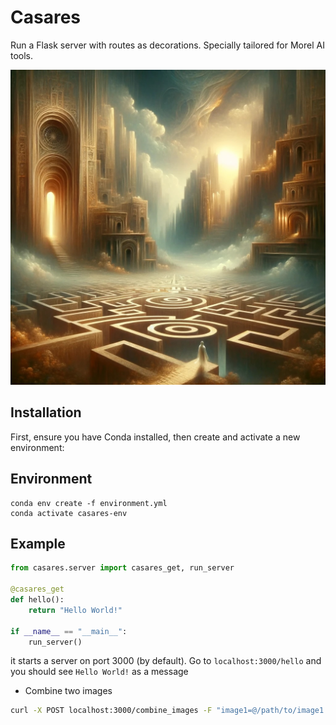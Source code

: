 # Casares

Run a Flask server with routes as decorations. Specially tailored for Morel AI tools.

![Casares](/images/casares.jpg)


## Installation

First, ensure you have Conda installed, then create and activate a new environment:


## Environment
```
conda env create -f environment.yml
conda activate casares-env
```

## Example

```python
from casares.server import casares_get, run_server

@casares_get
def hello():
    return "Hello World!"

if __name__ == "__main__":
    run_server()
```

it starts a server on port 3000 (by default). Go to `localhost:3000/hello` and you should see `Hello World!` as a message

- Combine two images


```bash
curl -X POST localhost:3000/combine_images -F "image1=@/path/to/image1.png" -F "image2=@/path/to/image2.png" --output "/path/to/output.jpg"
```